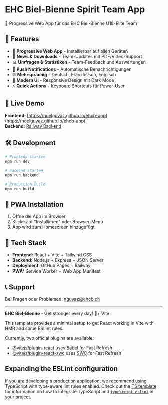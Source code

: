 # EHC Biel-Bienne Spirit Team App

🏒 Progressive Web App für das EHC Biel-Bienne U18-Elite Team

## 🌟 Features

- 📱 **Progressive Web App** - Installierbar auf allen Geräten
- 📰 **News & Downloads** - Team-Updates mit PDF/Video-Support
- 📊 **Umfragen & Statistiken** - Team-Feedback und Auswertungen
- 🔔 **Push Notifications** - Automatische Benachrichtigungen
- 🌐 **Mehrsprachig** - Deutsch, Französisch, Englisch
- 🎨 **Modern UI** - Responsive Design mit Dark Mode
- ⚡ **Quick Actions** - Keyboard Shortcuts für Power-User

## 🚀 Live Demo

**Frontend:** [https://noelguyaz.github.io/ehcb-app](https://noelguyaz.github.io/ehcb-app)  
**Backend:** [Railway Backend](https://ehcb-backend.railway.app)

## 🛠 Development

```bash
# Frontend starten
npm run dev

# Backend starten  
npm run backend

# Production Build
npm run build
```

## 📱 PWA Installation

1. Öffne die App im Browser
2. Klicke auf "Installieren" oder Browser-Menü
3. App wird zum Homescreen hinzugefügt

## 🔧 Tech Stack

- **Frontend:** React + Vite + Tailwind CSS
- **Backend:** Node.js + Express + JSON Server
- **Deployment:** GitHub Pages + Railway
- **PWA:** Service Worker + Web App Manifest

## 📞 Support

Bei Fragen oder Problemen: [nguyaz@ehcb.ch](mailto:nguyaz@ehcb.ch)

---

**EHC Biel-Bienne** - Get stronger every day! 🏒+ Vite

This template provides a minimal setup to get React working in Vite with HMR and some ESLint rules.

Currently, two official plugins are available:

- [@vitejs/plugin-react](https://github.com/vitejs/vite-plugin-react/blob/main/packages/plugin-react) uses [Babel](https://babeljs.io/) for Fast Refresh
- [@vitejs/plugin-react-swc](https://github.com/vitejs/vite-plugin-react/blob/main/packages/plugin-react-swc) uses [SWC](https://swc.rs/) for Fast Refresh

## Expanding the ESLint configuration

If you are developing a production application, we recommend using TypeScript with type-aware lint rules enabled. Check out the [TS template](https://github.com/vitejs/vite/tree/main/packages/create-vite/template-react-ts) for information on how to integrate TypeScript and [`typescript-eslint`](https://typescript-eslint.io) in your project.
